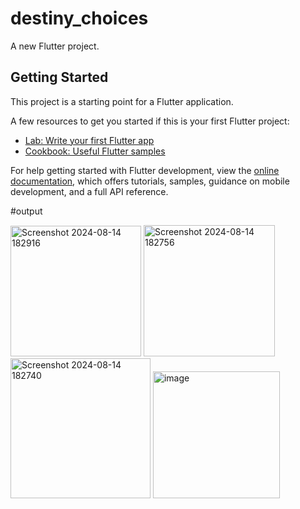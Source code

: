 # destiny_choices

A new Flutter project.

## Getting Started



This project is a starting point for a Flutter application.

A few resources to get you started if this is your first Flutter project:

- [Lab: Write your first Flutter app](https://docs.flutter.dev/get-started/codelab)
- [Cookbook: Useful Flutter samples](https://docs.flutter.dev/cookbook)

For help getting started with Flutter development, view the
[online documentation](https://docs.flutter.dev/), which offers tutorials,
samples, guidance on mobile development, and a full API reference.

#output

<img width="209" alt="Screenshot 2024-08-14 182916" src="https://github.com/user-attachments/assets/a797ff5d-c2e0-4c14-91d2-bbbb96bd3d0c">
<img width="210" alt="Screenshot 2024-08-14 182756" src="https://github.com/user-attachments/assets/3398dcca-cdd4-4ca7-92f3-720fbbb8cb6d">
<img width="224" alt="Screenshot 2024-08-14 182740" src="https://github.com/user-attachments/assets/84acebf3-ff5d-4292-88a6-e2044fbf404a">
<img width="203" alt="image" src="https://github.com/user-attachments/assets/9e3e057d-20b9-4fc6-ba8e-ef5eada1e22d">

